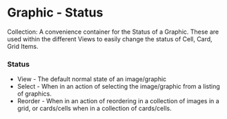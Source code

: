 # Graphic - Status

Collection:  A convenience container for the Status of a Graphic.  These are used within the different Views to easily change the status of Cell, Card, Grid Items.

### Status

- View - The default normal state of an image/graphic
- Select - When in an action of selecting the image/graphic from a listing of graphics.
- Reorder - When in an action of reordering in a collection of images in a grid, or cards/cells when in a collection of cards/cells.

